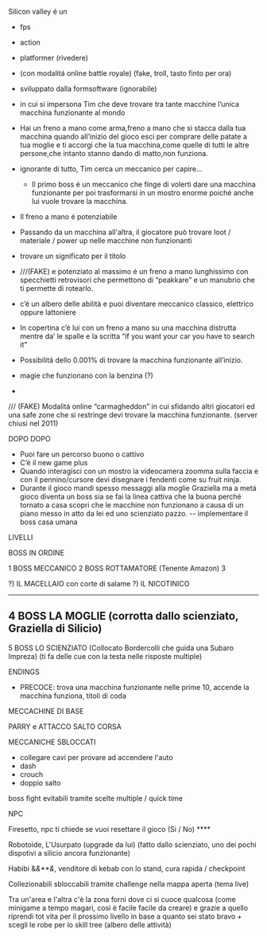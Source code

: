 Silicon valley é un 
 - fps
 - action
 - platformer (rivedere)
 - (con modalitá online battle royale) (fake, troll, tasto finto per ora)
 - sviluppato dalla formsoftware (ignorabile)
 - in cui si impersona Tim che deve trovare tra tante macchine l’unica macchina funzionante al mondo
 - Hai un freno a mano come arma,freno a mano che si stacca dalla tua macchina quando all’inizio del gioco esci per comprare delle patate a tua moglie e ti accorgi che la tua macchina,come quelle di tutti le altre persone,che intanto stanno dando di matto,non funziona.
 - ignorante di tutto, Tim cerca un meccanico per capire...

	- Il primo boss é un meccanico che finge di volerti dare una macchina funzionante per poi trasformarsi in un mostro enorme poiché anche lui vuole trovare la macchina.


- Il freno a mano é potenziabile

- Passando da un macchina all'altra, il giocatore può trovare loot / materiale / power up nelle macchine non funzionanti

- trovare un significato per il titolo

- ///(FAKE) e potenziato al massimo é un freno a mano lunghissimo con specchietti retrovisori che permettono di “peakkare” e un manubrio che ti permette di rotearlo.

- c’é un albero delle abilità e puoi diventare meccanico classico, elettrico oppure lattoniere

- In copertina c’é lui con un freno a mano su una macchina distrutta mentre da’ le spalle e la scritta “if you want your car you have to search it”

- Possibilitá dello 0.001% di trovare la macchina funzionante all’inizio.

- magie che funzionano con la benzina (?)

- 

/// (FAKE) Modalitá online “carmagheddon” in cui sfidando altri giocatori ed una safe zone che si restringe devi trovare la macchina funzionante. (server chiusi nel 2011)


DOPO DOPO

- Puoi fare un percorso buono o cattivo
- C’é il new game plus
- Quando interagisci con un mostro la videocamera zoomma sulla faccia e con il pennino/cursore devi disegnare i fendenti come su fruit ninja.
- Durante il gioco mandi spesso messaggi alla moglie Graziella ma a metá gioco diventa un boss sia se fai la linea cattiva che la buona perché tornato a casa scopri che le macchine non funzionano a causa di un piano messo in atto da lei ed uno scienziato pazzo.
-- implementare il boss casa umana

LIVELLI


BOSS IN ORDINE

1 BOSS MECCANICO
2 BOSS ROTTAMATORE (Tenente Amazon)
3 


?) IL MACELLAIO con corte di salame
?) IL NICOTINICO 


-------
4 BOSS LA MOGLIE (corrotta dallo scienziato, Graziella di Silicio)
-------
5 BOSS LO SCIENZIATO (Collocato Bordercolli che guida una Subaro Impreza) (ti fa delle cue con la testa nelle risposte multiple)

ENDINGS

- PRECOCE: trova una macchina funzionante nelle prime 10, accende la macchina funziona, titoli di coda


MECCACHINE DI BASE

PARRY e ATTACCO
SALTO
CORSA

MECCANICHE SBLOCCATI

- collegare cavi per provare ad accendere l'auto
- dash 
- crouch
- doppio salto

boss fight evitabili tramite scelte multiple / quick time

NPC

Firesetto, npc ti chiede se vuoi resettare il gioco (Si / No) ****

Robotoide, L'Usurpato (upgrade da lui) (fatto dallo scienziato, uno dei pochi dispotivi a silicio ancora funzionante)

Habibi &*&**&*, venditore di kebab con lo stand, cura rapida / checkpoint


Collezionabili sbloccabili tramite challenge nella mappa aperta (tema live)


Tra un'area e l'altra c'è la zona forni dove ci si cuoce qualcosa (come minigame a tempo magari, 
così è facile facile da creare) e grazie a quello riprendi tot vita per il prossimo 
livello in base a quanto sei stato bravo + scegli le robe per lo skill tree (albero delle attività) 